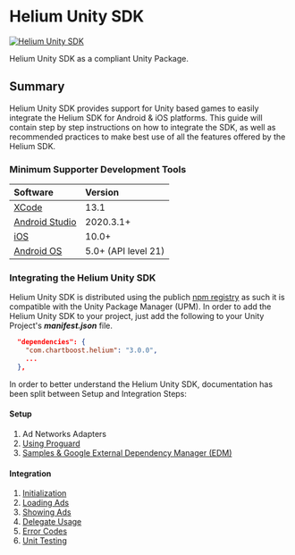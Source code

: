 # Helium Unity SDK

[![Helium Unity SDK](https://github.com/ChartBoost/helium-unity-sdk/actions/workflows/helium-unity.yml/badge.svg?branch=develop)](https://github.com/ChartBoost/helium-unity-sdk/actions/workflows/helium-unity.yml)

Helium Unity SDK as a compliant Unity Package.

## Summary

Helium Unity SDK provides support for Unity based games to easily integrate the Helium SDK for Android & iOS platforms. This guide will contain step by step instructions on how to integrate the SDK, as well as recommended practices to make best use of all the features offered by the Helium SDK.

### Minimum Supporter Development Tools <a name="dev_tools"></a>

| Software                                                              | Version             |
| :---                                                                  | :---                |
| [XCode](https://developer.apple.com/xcode/)                           | 13.1                |
| [Android Studio](https://developer.android.com/studio)                | 2020.3.1+           |
| [iOS](https://www.apple.com/ios)                                      | 10.0+               |
| [Android OS](https://developer.android.com/studio/releases/platforms) | 5.0+ (API level 21) |

### Integrating the Helium Unity SDK

Helium Unity SDK is distributed using the publich [npm registry](https://www.npmjs.com/search?q=com.chartboost) as such it is compatible with the Unity Package Manager (UPM). In order to add the Helium Unity SDK to your project, just add the following to your Unity Project's ***manifest.json*** file.

```json
  "dependencies": {
    "com.chartboost.helium": "3.0.0",
    ...
  },
```

In order to better understand the Helium Unity SDK, documentation has been split between Setup and Integration Steps:

#### Setup
1. Ad Networks Adapters
2. [Using Proguard](com.chartboost.helium/Documentation/integration/using-proguard.md)
3. [Samples  & Google External Dependency Manager (EDM)](com.chartboost.helium/Documentation/integration/edm.md)

#### Integration

1. [Initialization](com.chartboost.helium/Documentation/integration/initialization.md)
2. [Loading Ads](com.chartboost.helium/Documentation/integration/loading-ads.md)
3. [Showing Ads](com.chartboost.helium/Documentation/integration/showing-ads.md)
4. [Delegate Usage](com.chartboost.helium/Documentation/integration/delegate-usage.md)
5. [Error Codes](com.chartboost.helium/Documentation/integration/error-codes.md)
6. [Unit Testing](com.chartboost.helium/Documentation/integration/unit-testing.md)
